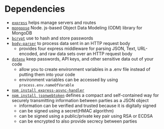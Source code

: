 # Dependencies
- [`express`]() helps manage servers and routes
- [`mongoose`]() Node. js-based Object Data Modeling (ODM) library for MongoDB
- [`bcrypt`]() use to hash and store passwords
- [`body-parser`]() to process data sent in an HTTP request body
    - provides four express middleware for parsing JSON, Text, URL-encoded, and raw data sets over an HTTP request body
- [`dotenv`]() keep passwords, API keys, and other sensitive data out of your code
    - allow you to create environment variables in a .env file instead of putting them into your code
    - environment variables can be accessed by using `process.env.nameOfVarable`
- [`npm install express-async-handler`]()
- [`npm install jsonwebtoken`](https://jwt.io/introduction) defines a compact and self-contained way for securely transmitting information between parties as a JSON object
    - information can be verified and trusted because it is digitally signed
    - can be signed using a secret(HMAC algorithm)
    - can be signed using a public/private key pair using RSA or ECDSA
    - can be encrypted to also provide secrecy between parties